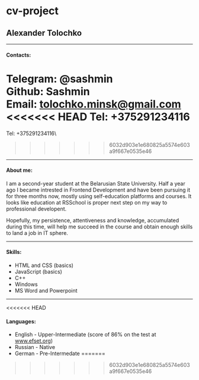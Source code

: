 # cv-project
## Alexander Tolochko
---
#### Contacts:
Telegram: @sashmin\
Github: Sashmin\
Email: tolochko.minsk@gmail.com\
<<<<<<< HEAD
Tel: +375291234116
=======
Tel: +375291234116\
>>>>>>> 6032d903e1e680825a5574e603a9f667e0535e46

---

#### About me:
I am a second-year student at the Belarusian State University. Half a year ago I became intrested in Frontend Development and have been pursuing it for three months now, mostly using self-education platforms and courses. It looks like education at RSSchool is proper next step on my way to professional developent.

Hopefully, my persistence, attentiveness and knowledge, accumulated during this time, will help me succeed in the course and obtain enough skills to land a job in IT sphere.

---

#### Skills:
- HTML and CSS (basics)
- JavaScript (basics)
- C++
- Windows
- MS Word and Powerpoint

---
<<<<<<< HEAD

#### Languages:
- English - Upper-Intermediate (score of 86% on the test at www.efset.org)
- Russian - Native
- German - Pre-Intermedate
=======
>>>>>>> 6032d903e1e680825a5574e603a9f667e0535e46

